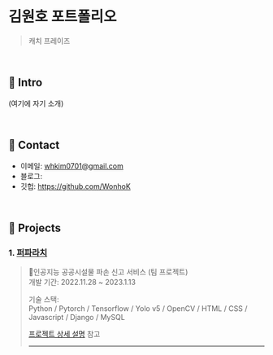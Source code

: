 # 김원호 포트폴리오
>캐치 프레이즈

</br>

## :pushpin: Intro
(여기에 자기 소개)

</br>

## :pushpin: Contact
- 이메일: whkim0701@gmail.com
- 블로그: 
- 깃헙: https://github.com/WonhoK

</br>

## :pushpin: Projects
### 1. [퍼파라치](https://github.com/Integerous/goQuality)
>인공지능 공공시설물 파손 신고 서비스 (팀 프로젝트)  
>개발 기간: 2022.11.28 ~ 2023.1.13  
>  
>기술 스택:  
> Python / Pytorch / Tensorflow / Yolo v5 / OpenCV /
> HTML / CSS / Javascript / Django / MySQL
>  
>[프로젝트 상세 설명](https://github.com/Integerous/goQuality) 참고
>
>---
